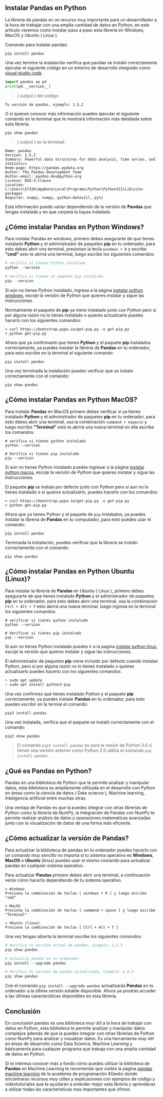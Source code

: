 ## Instalar Pandas en Python

La librería de pandas en un recurso muy importante para un desarrollador a la hora de trabajar con una amplia cantidad de datos en Python, en este artículo veremos como instalar paso a paso esta librería en Windows, MacOS y Ubuntu ( Linux ).

Comando para instalar pandas:
```
pip install pandas
```
Una vez termine la instalación verifica que pandas se instaló correctamente ejecutar el siguiente código en un entorno de desarrollo integrado como [visual studio code](https://code.visualstudio.com/docs).
```py
import pandas as pd
print(pd.__version__)
```
> ( output ) del código:
```
Tu versión de pandas, ejemplo: 1.5.2
```

O si quieres conocer más información puedes ejecutar el siguiente comando en la terminal que te mostrará información más detallada sobre esta librería.

```
pip show pandas
```
> ( output ) en la terminal:
```
Name: pandas
Version: 1.5.2
Summary: Powerful data structures for data analysis, time series, and statistics
Home-page: https://pandas.pydata.org
Author: The Pandas Development Team
Author-email: pandas-dev@python.org
License: BSD-3-Clause
Location: C:\Users\57320\AppData\Local\Programs\Python\Python311\Lib\site-packages
Requires: numpy, numpy, python-dateutil, pytz
```

Esta información puede variar dependiendo de la versión de **Pandas** que tengas instalada y en que carpeta la hayas instalado.

## ¿Cómo instalar Pandas en Python Windows?

Para instalar Pandas en windows, primero debes asegurarte de que tienes instalado **Python** y el administrador de paquetes **pip** en tu ordenador, para esto debes abrir una terminal, presionan la tecla `windows + R` y escribe **"cmd"** esto te abrirá una terminal, luego escribe los siguientes comandos:

```py
# verifica si tienes Python instalado
python --version

# Verifica si tienes el paquete pip instalado
pip --version
```

Si aún no tienes Python instalado, ingresa a la página [instalar python windows](https://www.python.org/downloads/windows/), escoje la versión de Python que quieres instalar y sigue las instrucciones.

Normalmente el paquete de **pip** ya viene instalado junto con Python pero si por alguna razón no lo tienes instalado o quieres actualizarlo puedes hacerlo con los siguientes comandos: 

```
> curl https://bootstrap.pypa.io/get-pip.py -o get-pip.py
> python get-pip.py
```

Ahora que ya confirmaste que tienes **Python** y el paquete **pip** instalados correctamente, ya puedes instalar la librería de **Pandas** en tu ordenador, para esto escribe en la terminal el siguiente comando:

```
pip install pandas
```

Una vez terminada la instalación puedes verificar que se instalo correctamente con el comando:

```
pip show pandas
```

## ¿Cómo instalar Pandas en Python MacOS?

Para instalar **Pandas** en MacOS primero debes verificar si ya tienes instalado **Python** y el administrador de paquetes **pip** en tu ordenador, para esto debes abrir una terminal, usa la combinación `command + espacio` y luego escribe **"Terminal"** esto te abrirá una nueva terminal en ella escribe los comandos:

```
# verifica si tienes python instalado
python --version

# Verifica si tienes pip instalado
pip --version
```

Si aún no tienes Python instalado puedes ingresar a la página [instalar python macos](https://www.python.org/downloads/macos/), escoje la versión de Python que quieres instalar y sigue las instrucciones.

El paquete **pip** se instala por defecto junto con Python pero si aun no lo tienes instalado o si quieres actualizarlo, puedes hacerlo con los comandos:

```
> curl https://bootstrap.pypa.io/get-pip.py -o get-pip.py
> python get-pip.py
```

Ahora que ya tienes Python y el paquete de `pip` instalados, ya puedes instalar la librería de **Pandas** en tu computador, para esto puedes usar el comando:

```
pip install pandas
```

Terminada la instalación, puedes verificar que la librería se instalo correctamente con el comando:

```
pip show pandas
```

## ¿Cómo instalar Pandas en Python Ubuntu (Linux)?

Para instalar la librería de **Pandas** en Ubuntu ( Linux ), primero debes asegurarte de que tienes instalado **Python** y el administrador de paquetes **pip** en tu ordenador, para esto debes abrir una terminal, usa la combinación `Ctrl + Alt + T` esto abrirá una nueva terminal, luego ingresa en la terminal los siguientes comandos:

```
# verificar si tienes python instalado
python --version

# Verificar si tienes pip instalado
pip --version
```

Si aún no tienes Python instalado puedes ir a la pagina [instalar python linux](https://www.python.org/downloads/source/), escoje la versión que quieres instalar y sigue las instrucciones.

El administrador de paquetes **pip** viene incluido por defecto cuando instalas Python, pero si por alguna razón no lo tienes instalado o quieres actualizarlo puedes hacerlo con los siguientes comandos:

```py
> sudo apt update
> sudo apt install python3-pip
```

Una vez confirmes que tienes instalado Python y el paquete **pip** correctamente, ya puedes instalar **Pandas** en tu ordenador, para esto puedes escribir en la termial el comando:

```
pip3 install pandas
```

Una vez instalada, verifica que el paquete se instaló correctamente con el comando:

```
pip3 show pandas
```

> El comando `pip3 install pandas` es para la vesión de Python 3.0 si tienes una versión anterior como Python 2.0 utiliza el comando `pip install pandas`.

## ¿Qué es Pandas en Python?

Pandas en una biblioteca de Python que te permite analizar y manipular datos, esta biblioteca es ampliamente utilizada en el desarrollo con Python en áreas como la ciencia de datos ( Data science ), Machine learning, Inteligencia artificial entre muchas otras. 

Una ventaja de Pandas es que la puedes integrar con otras librerías de Python como la librería de NumPy, la integración de Pandas con NumPy te permite realizar análisis de datos y operaciones matematicas avanzadas junto con la visualización de datos de una forma más eficiente.

## ¿Cómo actualizar la versión de Pandas?

Para actualizar la biblioteca de pandas en tu ordenador puedes hacerlo con un comando muy sencillo no importa si tu sistema operativo es **Windows**, **MacOS** o **Ubuntu** (linux) puedes usar el mismo comando para actualizar pandas en cualquier sistema operativo.

Para actualizar **Pandas** primero debes abrir una terminal, a continuación verás cómo hacerlo dependiendo de tu sistema operativo.

```
> Windows
Presiona la combinación de teclas [ windows + R ] y luego escribe "cmd"

> MacOS
Presiona la combinación de teclas [ command + space ] y luego escribe "Terminal"

> Ubuntu (linux)
Presiona la combinación de teclas [ Ctrl + Alt + T ]
```

Una vez tengas abierta la terminal escribe los siguientes comandos:

```py
# Verifica tu versión actual de pandas, ejemplo: 1.5.2
pip show pandas

# Actualiza pandas en tu ordenador
pip install --upgrade pandas

# Verifica tu versión de pandas actualizada, ejemplo: 2.0.2
pip show pandas
```

Con el comando `pip install --upgrade pandas` actualizarás **Pandas** en tu ordenador a la última versión estable disponible. Ahora ya prodrás acceder a las últimas características disponibles en esta librería.

## Conclusión

En conclusión pandas es una biblioteca muy útil a la hora de trabajar con datos en Python, esta biblioteca te permite analizar y manipular datos complejos además de que la puedes integrar con otras librerías de Python como NumPy para analizar y visualizar datos. Es una herramienta muy útil en áreas de desarrollo como Data Science, Machine Learning y básicamenta para cualquier programa que trabaje con una amplia cantidad de datos en Python.

Si te interesa conocer más a fondo cómo puedes utilizar la biblioteca de **Pandas** en Machine Learning te recomiendo que visites la página [pandas machine learning](https://4geeks.com/es/interactive-exercise/tutorial-pandas-para-machine-learning) de la academia de programación 4Geeks donde encontraras recursos muy utiles y explicaciones con ejemplos de código y videotutoriales que te ayudarán a enterder mejor esta librería y aprenderas a utilizar todas las caracteristicas mas importantes que ofrese.
